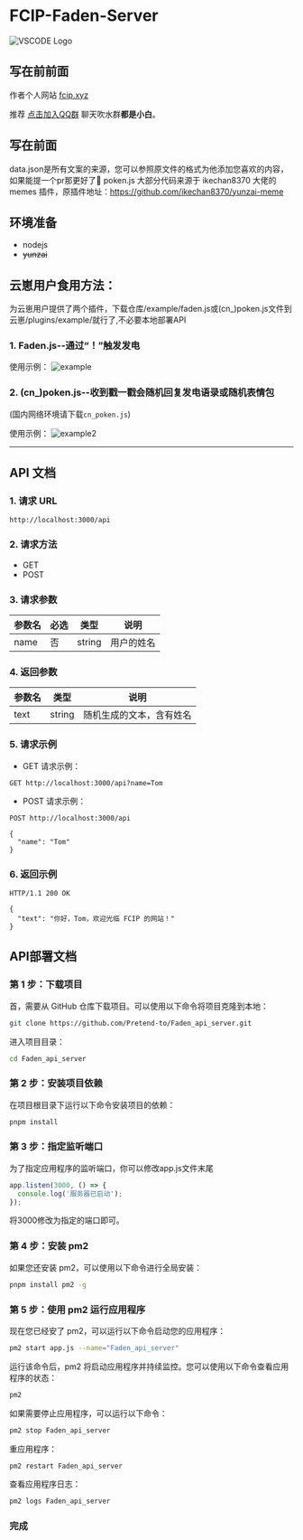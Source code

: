 # FCIP-Faden-Server

   ![VSCODE Logo](https://github.com/Pretend-to/Faden_api_server/blob/main/github/logo.gif?raw=true)

## 写在前前面

作者个人网站 [fcip.xyz](https://fcip.xyz)

推荐 [点击加入QQ群](http://qm.qq.com/cgi-bin/qm/qr?_wv=1027&k=BPVotGnSlCdy9AWXKSw4WlY6XjgJ2Z7O&authKey=4Obq%2FxNAuF7qL3z96uXMoV8KqxiSbtTCbEjYIer38ZW6%2F%2BERcJMTg90BhGRh2iQJ&noverify=0&group_code=798543340) 聊天吹水群**都是小白**。

## 写在前面
data.json是所有文案的来源，您可以参照原文件的格式为他添加您喜欢的内容，如果能提一个pr那更好了🤤
poken.js 大部分代码来源于 ikechan8370 大佬的 memes 插件，原插件地址：https://github.com/ikechan8370/yunzai-meme

## 环境准备
* nodejs
* ~~yunzai~~

## 云崽用户食用方法：

为云崽用户提供了两个插件，下载仓库/example/faden.js或(cn_)poken.js文件到云崽/plugins/example/就行了,不必要本地部署API


### 1. Faden.js--通过“！”触发发电


 使用示例：
![example](https://foruda.gitee.com/images/1685992842031372495/2e102be7_12609219.jpeg)

### 2. (cn_)poken.js--收到戳一戳会随机回复发电语录或随机表情包

(国内网络环境请下载`cn_poken.js`)


使用示例：
![example2](https://foruda.gitee.com/images/1686215136161971103/e38d5171_12609219.png)
 
-----

## API 文档

### 1. 请求 URL

```http
http://localhost:3000/api
```

### 2. 请求方法

- GET
- POST

### 3. 请求参数

| 参数名 | 必选 | 类型   | 说明       |
| ------ | ---- | ------ | ---------- |
| name   | 否   | string | 用户的姓名 |

### 4. 返回参数

| 参数名 | 类型   | 说明                     |
| ------ | ------ | ------------------------ |
| text   | string | 随机生成的文本，含有姓名 |

### 5. 请求示例

- GET 请求示例：

```http
GET http://localhost:3000/api?name=Tom
```

- POST 请求示例：

```http
POST http://localhost:3000/api

{
  "name": "Tom"
}
```

### 6. 返回示例

```http
HTTP/1.1 200 OK

{
  "text": "你好，Tom，欢迎光临 FCIP 的网站！"
}
```

## API部署文档

### 第 1 步：下载项目

首，需要从 GitHub 仓库下载项目。可以使用以下命令将项目克隆到本地：

```bash
git clone https://github.com/Pretend-to/Faden_api_server.git
```

进入项目目录：

```bash
cd Faden_api_server
```

### 第 2 步：安装项目依赖

在项目根目录下运行以下命令安装项目的依赖：

```bash
pnpm install
```


### 第 3 步：指定监听端口

为了指定应用程序的监听端口，你可以修改app.js文件末尾

```JavaScript
app.listen(3000, () => {
  console.log('服务器已启动');
});
```
将3000修改为指定的端口即可。

### 第 4 步：安装 pm2

如果您还安装 pm2，可以使用以下命令进行全局安装：

```bash
pnpm install pm2 -g
```

### 第 5 步：使用 pm2 运行应用程序

现在您已经安了 pm2，可以运行以下命令启动您的应用程序：

```bash
pm2 start app.js --name="Faden_api_server"
```

运行该命令后，pm2 将启动应用程序并持续监控。您可以使用以下命令查看应用程序的状态：

```bash
pm2
```

如果需要停止应用程序，可以运行以下命令：

```bash
pm2 stop Faden_api_server
```

重应用程序：

```bash
pm2 restart Faden_api_server
```

查看应用程序日志：

```bash
pm2 logs Faden_api_server
```

### 完成
